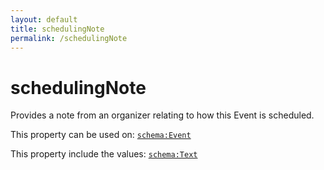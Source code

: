 ```yaml
---
layout: default
title: schedulingNote
permalink: /schedulingNote
---
```


# schedulingNote
Provides a note from an organizer relating to how this Event is scheduled.

This property can be used on: [`schema:Event`](https://schema.org/Event)

This property include the values: [`schema:Text`](https://schema.org/Text)
